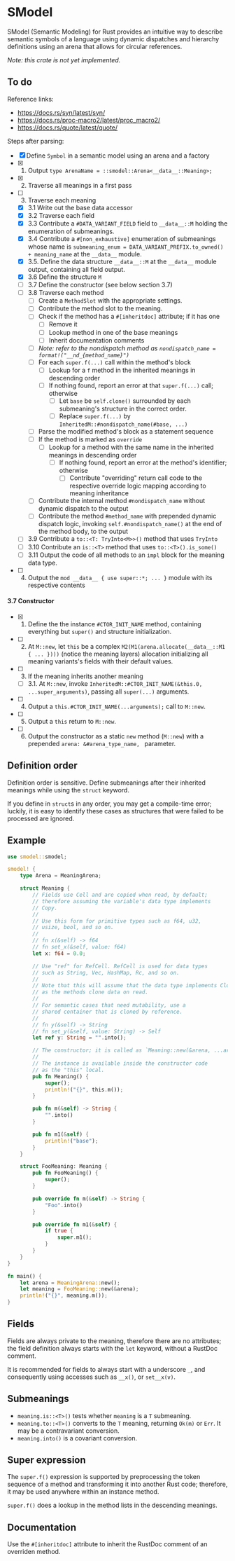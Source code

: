 # SModel

SModel (Semantic Modeling) for Rust provides an intuitive way to describe semantic symbols of a language using dynamic dispatches and hierarchy definitions using an arena that allows for circular references.

*Note: this crate is not yet implemented.*

## To do

Reference links:

<!--
- https://github.com/hydroper/rust-class/blob/master/crates/oop_inheritance_proc/src/lib.rs
-->

- https://docs.rs/syn/latest/syn/
- https://docs.rs/proc-macro2/latest/proc_macro2/
- https://docs.rs/quote/latest/quote/

Steps after parsing:

* [x] Define `Symbol` in a semantic model using an arena and a factory
* [x] 1. Output `type ArenaName = ::smodel::Arena<__data__::Meaning>;`
* [x] 2. Traverse all meanings in a first pass
* [ ] 3. Traverse each meaning
  * [x] 3.1 Write out the base data accessor
  * [x] 3.2 Traverse each field
  * [x] 3.3 Contribute a `#DATA_VARIANT_FIELD` field to `__data__::M` holding the enumeration of submeanings.
  * [x] 3.4 Contribute a `#[non_exhaustive]` enumeration of submeanings whose name is `submeaning_enum = DATA_VARIANT_PREFIX.to_owned() + meaning_name` at the `__data__` module.
  * [x] 3.5. Define the data structure `__data__::M` at the `__data__` module output, containing all field output.
  * [x] 3.6 Define the structure `M`
  * [ ] 3.7 Define the constructor (see below section 3.7)
  * [ ] 3.8 Traverse each method
    * [ ] Create a `MethodSlot` with the appropriate settings.
    * [ ] Contribute the method slot to the meaning.
    * [ ] Check if the method has a `#[inheritdoc]` attribute; if it has one
      * [ ] Remove it
      * [ ] Lookup method in one of the base meanings
      * [ ] Inherit documentation comments
    * [ ] *Note: refer to the nondispatch method as `nondispatch_name = format!("__nd_{method_name}")`*
    * [ ] For each `super.f(...)` call within the method's block
      * [ ] Lookup for a `f` method in the inherited meanings in descending order
      * [ ] If nothing found, report an error at that `super.f(...)` call; otherwise
        * [ ] Let `base` be `self.clone()` surrounded by each submeaning's structure in the correct order.
        * [ ] Replace `super.f(...)` by `InheritedM::#nondispatch_name(#base, ...)`
    * [ ] Parse the modified method's block as a statement sequence
    * [ ] If the method is marked as `override`
      * [ ] Lookup for a method with the same name in the inherited meanings in descending order
        * [ ] If nothing found, report an error at the method's identifier; otherwise
          * [ ] Contribute "overriding" return call code to the respective override logic mapping according to meaning inheritance
    * [ ] Contribute the internal method `#nondispatch_name` without dynamic dispatch to the output
    * [ ] Contribute the method `#method_name` with prepended dynamic dispatch logic, invoking `self.#nondispatch_name()` at the end of the method body, to the output
  * [ ] 3.9 Contribute a `to::<T: TryInto<M>>()` method that uses `TryInto`
  * [ ] 3.10 Contribute an `is::<T>` method that uses `to::<T>().is_some()`
  * [ ] 3.11 Output the code of all methods to an `impl` block for the meaning data type.
* [ ] 4. Output the `mod __data__ { use super::*; ... }` module with its respective contents

#### 3.7 Constructor

* [x] 1. Define the the instance `#CTOR_INIT_NAME` method, containing everything but `super()` and structure initialization.
* [ ] 2. At `M::new`, let `this` be a complex `M2(M1(arena.allocate(__data__::M1 { ... })))` (notice the meaning layers) allocation initializing all meaning variants's fields with their default values.
* [ ] 3. If the meaning inherits another meaning
  * [ ] 3.1. At `M::new`, invoke `InheritedM::#CTOR_INIT_NAME(&this.0, ...super_arguments)`, passing all `super(...)` arguments.
* [ ] 4. Output a `this.#CTOR_INIT_NAME(...arguments);` call to `M::new`.
* [ ] 5. Output a `this` return to `M::new`.
* [ ] 6. Output the constructor as a static `new` method (`M::new`) with a prepended `arena: &#arena_type_name, ` parameter.

## Definition order

Definition order is sensitive. Define submeanings after their inherited meanings while using the `struct` keyword.

If you define in `struct`s in any order, you may get a compile-time error; luckily, it is easy to identify these cases as structures that were failed to be processed are ignored.

## Example

```rust
use smodel::smodel;

smodel! {
    type Arena = MeaningArena;

    struct Meaning {
        // Fields use Cell and are copied when read, by default;
        // therefore assuming the variable's data type implements
        // Copy.
        //
        // Use this form for primitive types such as f64, u32,
        // usize, bool, and so on.
        //
        // fn x(&self) -> f64
        // fn set_x(&self, value: f64)
        let x: f64 = 0.0;

        // Use "ref" for RefCell. RefCell is used for data types
        // such as String, Vec, HashMap, Rc, and so on.
        //
        // Note that this will assume that the data type implements Clone,
        // as the methods clone data on read.
        //
        // For semantic cases that need mutability, use a
        // shared container that is cloned by reference.
        //
        // fn y(&self) -> String
        // fn set_y(&self, value: String) -> Self
        let ref y: String = "".into();

        // The constructor; it is called as `Meaning::new(&arena, ...arguments)`.
        //
        // The instance is available inside the constructor code
        // as the "this" local.
        pub fn Meaning() {
            super();
            println!("{}", this.m());
        }

        pub fn m(&self) -> String {
            "".into()
        }

        pub fn m1(&self) {
            println!("base");
        }
    }

    struct FooMeaning: Meaning {
        pub fn FooMeaning() {
            super();
        }

        pub override fn m(&self) -> String {
            "Foo".into()
        }

        pub override fn m1(&self) {
            if true {
                super.m1();
            }
        }
    }
}

fn main() {
    let arena = MeaningArena::new();
    let meaning = FooMeaning::new(&arena);
    println!("{}", meaning.m());
}
```

## Fields

Fields are always private to the meaning, therefore there are no attributes; the field definition always starts with the `let` keyword, without a RustDoc comment.

It is recommended for fields to always start with a underscore `_`, and consequently using accesses such as `__x()`, or `set__x(v)`.

## Submeanings

* `meaning.is::<T>()` tests whether `meaning` is a `T` submeaning.
* `meaning.to::<T>()` converts to the `T` meaning, returning `Ok(m)` or `Err`. It may be a contravariant conversion.
* `meaning.into()` is a covariant conversion.

## Super expression

The `super.f()` expression is supported by preprocessing the token sequence of a method and transforming it into another Rust code; therefore, it may be used anywhere within an instance method.

`super.f()` does a lookup in the method lists in the descending meanings.

## Documentation

Use the `#[inheritdoc]` attribute to inherit the RustDoc comment of an overriden method.
